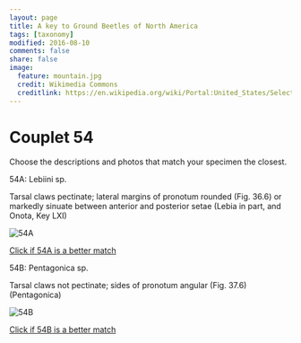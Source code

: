 ```yaml
---
layout: page
title: A key to Ground Beetles of North America
tags: [taxonomy]
modified: 2016-08-10
comments: false
share: false
image:
  feature: mountain.jpg
  credit: Wikimedia Commons
  creditlink: https://en.wikipedia.org/wiki/Portal:United_States/Selected_panorama#/media/File:Mount_Ellinor,_Mount_Washington_Panorama.jpg
---
```


# Couplet 54


Choose the descriptions and photos that match your specimen the closest. 

54A: Lebiini sp. 

Tarsal claws pectinate; lateral margins of pronotum rounded (Fig. 36.6) or markedly sinuate between anterior and posterior setae (Lebia in part, and Onota, Key LXI)

![54A](//klevan.github.io/images/keyfigs/Key1_54_54A.png)

[Click if 54A is a better match](https://en.wikipedia.org/wiki/Lebiini)


54B: Pentagonica sp. 

Tarsal claws not pectinate; sides of pronotum angular (Fig. 37.6) (Pentagonica)

![54B](//klevan.github.io/images/keyfigs/Key1_54_54B.png)

[Click if 54B is a better match](https://en.wikipedia.org/wiki/Pentagonica)

